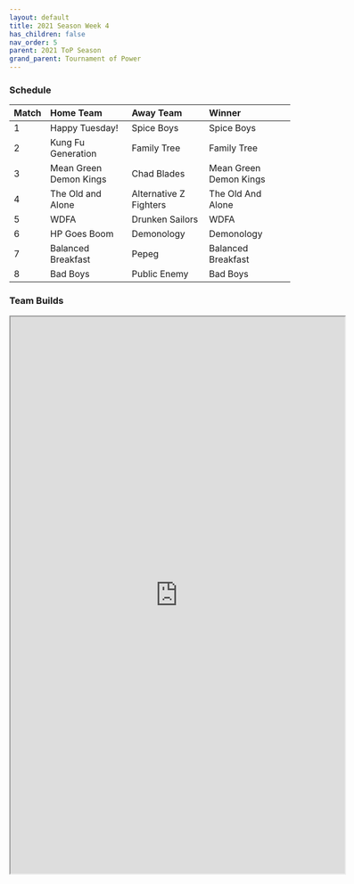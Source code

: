 ```yaml
---
layout: default
title: 2021 Season Week 4
has_children: false
nav_order: 5
parent: 2021 ToP Season
grand_parent: Tournament of Power
---
```


### Schedule

|Match          |  Home Team            | Away Team        | Winner          |
| :-------------| :---------------------| :----------------| :---------------|
| 1             | Happy Tuesday!       | Spice Boys       | Spice Boys      |
| 2             | Kung Fu Generation   | Family Tree      | Family Tree     |
| 3             | Mean Green Demon Kings | Chad Blades     | Mean Green Demon Kings           |
| 4             | The Old and Alone     | Alternative Z Fighters| The Old And Alone |
| 5             | WDFA                  | Drunken Sailors  | WDFA           |
| 6             | HP Goes Boom          | Demonology       | Demonology      |
| 7             | Balanced Breakfast    | Pepeg            | Balanced Breakfast |
| 8             | Bad Boys              | Public Enemy     | Bad Boys         |


### Team Builds

<iframe width=600 height=1000 scrolling="yes" src="https://docs.google.com/document/d/e/2PACX-1vT0cIdmQ63Mz0TG60IJ2PilZ6uzKuvtBEkf1L-dL3-0RbTluoPfPS7MoU_oYeSW_VXS2cRIKefvu7O9/pub?embedded=true"></iframe>